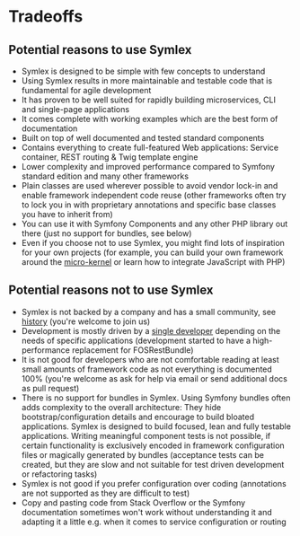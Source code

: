 # Tradeoffs

## Potential reasons to use Symlex

- Symlex is designed to be simple with few concepts to understand
- Using Symlex results in more maintainable and testable code that is fundamental for agile development
- It has proven to be well suited for rapidly building microservices, CLI and single-page applications
- It comes complete with working examples which are the best form of documentation
- Built on top of well documented and tested standard components
- Contains everything to create full-featured Web applications: Service container, REST routing & Twig template engine
- Lower complexity and improved performance compared to Symfony standard edition and many other frameworks
- Plain classes are used wherever possible to avoid vendor lock-in and enable framework independent code reuse (other 
frameworks often try to lock you in with proprietary annotations and specific base classes you have to inherit from)
- You can use it with Symfony Components and any other PHP library out there (just no support for bundles, see below)
- Even if you choose not to use Symlex, you might find lots of inspiration for your own projects (for example, you
can build your own framework around the [micro-kernel](https://github.com/symlex/di-microkernel) or learn 
how to integrate JavaScript with PHP)

## Potential reasons not to use Symlex

- Symlex is not backed by a company and has a small community, see [history](https://github.com/symlex/symlex#history) (you're welcome to join us)
- Development is mostly driven by a [single developer](https://blog.liquidbytes.net/about/) depending on the needs of 
specific applications (development started to have a high-performance replacement for FOSRestBundle)
- It is not good for developers who are not comfortable reading at least small amounts of framework code as not 
everything is documented 100% (you're welcome as ask for help via email or send additional docs as pull request)
- There is no support for bundles in Symlex. Using Symfony bundles often adds complexity to the overall 
architecture: They hide bootstrap/configuration details and encourage to build bloated applications. 
Symlex is designed to build focused, lean and fully testable applications. Writing meaningful component tests is not 
possible, if certain functionality is exclusively encoded in framework configuration files or magically generated by 
bundles (acceptance tests can be created, but they are slow and not suitable for test driven development or refactoring tasks)
- Symlex is not good if you prefer configuration over coding (annotations are not supported as they are difficult to test)
- Copy and pasting code from Stack Overflow or the Symfony documentation sometimes won't work without 
understanding it and adapting it a little e.g. when it comes to service configuration or routing